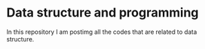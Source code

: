 # Data structure and programming
In this repository I am postimg all the codes that are related to data structure.
